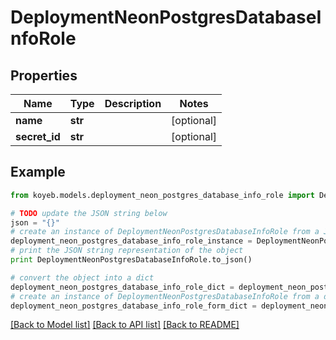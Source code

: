 # DeploymentNeonPostgresDatabaseInfoRole


## Properties
Name | Type | Description | Notes
------------ | ------------- | ------------- | -------------
**name** | **str** |  | [optional] 
**secret_id** | **str** |  | [optional] 

## Example

```python
from koyeb.models.deployment_neon_postgres_database_info_role import DeploymentNeonPostgresDatabaseInfoRole

# TODO update the JSON string below
json = "{}"
# create an instance of DeploymentNeonPostgresDatabaseInfoRole from a JSON string
deployment_neon_postgres_database_info_role_instance = DeploymentNeonPostgresDatabaseInfoRole.from_json(json)
# print the JSON string representation of the object
print DeploymentNeonPostgresDatabaseInfoRole.to_json()

# convert the object into a dict
deployment_neon_postgres_database_info_role_dict = deployment_neon_postgres_database_info_role_instance.to_dict()
# create an instance of DeploymentNeonPostgresDatabaseInfoRole from a dict
deployment_neon_postgres_database_info_role_form_dict = deployment_neon_postgres_database_info_role.from_dict(deployment_neon_postgres_database_info_role_dict)
```
[[Back to Model list]](../README.md#documentation-for-models) [[Back to API list]](../README.md#documentation-for-api-endpoints) [[Back to README]](../README.md)


